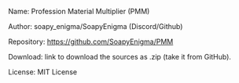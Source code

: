 Name: Profession Material Multiplier (PMM)

Author:   soapy_enigma/SoapyEnigma (Discord/Github)

Repository:   https://github.com/SoapyEnigma/PMM

Download:   link to download the sources as .zip (take it from GitHub).

License:   MIT License
